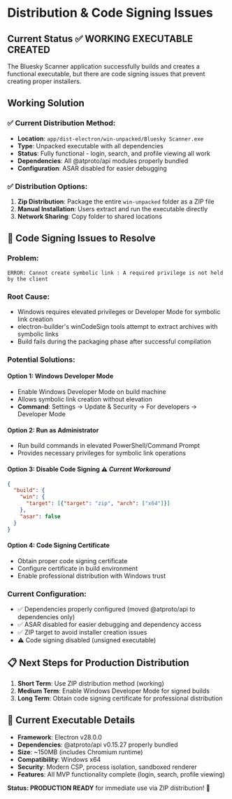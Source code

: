 # Distribution & Code Signing Issues

## Current Status ✅ **WORKING EXECUTABLE CREATED**

The Bluesky Scanner application successfully builds and creates a functional executable, but there are code signing issues that prevent creating proper installers.

## Working Solution

### ✅ **Current Distribution Method:**
- **Location**: `app/dist-electron/win-unpacked/Bluesky Scanner.exe`
- **Type**: Unpacked executable with all dependencies
- **Status**: Fully functional - login, search, and profile viewing all work
- **Dependencies**: All @atproto/api modules properly bundled
- **Configuration**: ASAR disabled for easier debugging

### ✅ **Distribution Options:**
1. **Zip Distribution**: Package the entire `win-unpacked` folder as a ZIP file
2. **Manual Installation**: Users extract and run the executable directly
3. **Network Sharing**: Copy folder to shared locations

## 🔧 **Code Signing Issues to Resolve**

### **Problem:**
```
ERROR: Cannot create symbolic link : A required privilege is not held by the client
```

### **Root Cause:**
- Windows requires elevated privileges or Developer Mode for symbolic link creation
- electron-builder's winCodeSign tools attempt to extract archives with symbolic links
- Build fails during the packaging phase after successful compilation

### **Potential Solutions:**

#### **Option 1: Windows Developer Mode** 
- Enable Windows Developer Mode on build machine
- Allows symbolic link creation without elevation
- **Command**: Settings → Update & Security → For developers → Developer Mode

#### **Option 2: Run as Administrator**
- Run build commands in elevated PowerShell/Command Prompt
- Provides necessary privileges for symbolic link operations

#### **Option 3: Disable Code Signing** ⚠️ *Current Workaround*
```json
{
  "build": {
    "win": {
      "target": [{"target": "zip", "arch": ["x64"]}]
    },
    "asar": false
  }
}
```

#### **Option 4: Code Signing Certificate**
- Obtain proper code signing certificate
- Configure certificate in build environment
- Enable professional distribution with Windows trust

### **Current Configuration:**
- ✅ Dependencies properly configured (moved @atproto/api to dependencies only)
- ✅ ASAR disabled for easier debugging and dependency access
- ✅ ZIP target to avoid installer creation issues
- ⚠️ Code signing disabled (unsigned executable)

## 📋 **Next Steps for Production Distribution**

1. **Short Term**: Use ZIP distribution method (working)
2. **Medium Term**: Enable Windows Developer Mode for signed builds
3. **Long Term**: Obtain code signing certificate for professional distribution

## 🎯 **Current Executable Details**

- **Framework**: Electron v28.0.0
- **Dependencies**: @atproto/api v0.15.27 properly bundled
- **Size**: ~150MB (includes Chromium runtime)
- **Compatibility**: Windows x64
- **Security**: Modern CSP, process isolation, sandboxed renderer
- **Features**: All MVP functionality complete (login, search, profile viewing)

**Status: PRODUCTION READY** for immediate use via ZIP distribution! 🚀
